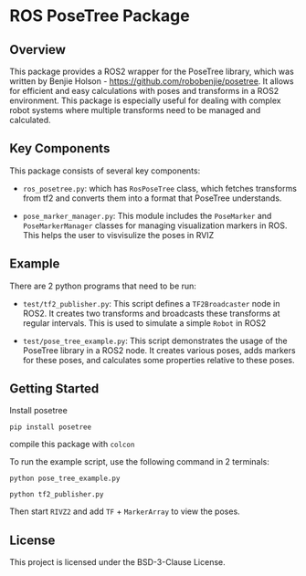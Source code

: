 
# ROS PoseTree Package

## Overview
This package provides a ROS2 wrapper for the PoseTree library, which was written by Benjie Holson - https://github.com/robobenjie/posetree. It allows for efficient and easy calculations with poses and transforms in a ROS2 environment. This package is especially useful for dealing with complex robot systems where multiple transforms need to be managed and calculated.

## Key Components
This package consists of several key components:

- `ros_posetree.py`: which has `RosPoseTree` class, which fetches transforms from tf2 and converts them into a format that PoseTree understands.

- `pose_marker_manager.py`: This module includes the `PoseMarker` and `PoseMarkerManager` classes for managing visualization markers in ROS. This helps the user to visvisulize the poses in RVIZ 

## Example

There are 2 python programs that need to be run:

- `test/tf2_publisher.py`: This script defines a `TF2Broadcaster` node in ROS2. It creates two transforms and broadcasts these transforms at regular intervals. This is used to simulate a simple `Robot` in ROS2

- `test/pose_tree_example.py`: This script demonstrates the usage of the PoseTree library in a ROS2 node. It creates various poses, adds markers for these poses, and calculates some properties relative to these poses.

## Getting Started

Install posetree
```
pip install posetree
```

compile this package with `colcon`

To run the example script, use the following command in 2 terminals:
```
python pose_tree_example.py
```

```
python tf2_publisher.py
```

Then start `RIVZ2` and add `TF` + `MarkerArray` to view the poses.

## License
This project is licensed under the BSD-3-Clause License.
